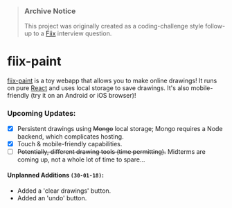 > ### Archive Notice
>
> This project was originally created as a coding-challenge style follow-up to
> a [Fiix](https://fiix.io) interview question.

# fiix-paint

[fiix-paint](http://stevenxie.me/fiix-paint) is a toy webapp that allows you to make online drawings!
It runs on pure [React](https://reactjs.org) and uses local storage to save drawings. It's also mobile-friendly (try it on an Android or iOS browser)!

### Upcoming Updates:

- [x] Persistent drawings using ~~Mongo~~ local storage; Mongo requires a Node backend, which complicates hosting.
- [x] Touch & mobile-friendly capabilities.
- [ ] ~~Potentially, different drawing tools (time permitting).~~ Midterms are coming up, not a whole lot of time to spare...

#### Unplanned Additions `(30-01-18)`:

- Added a 'clear drawings' button.
- Added an 'undo' button.
